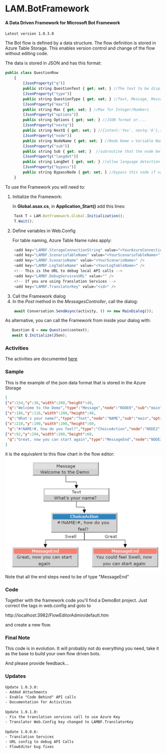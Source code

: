# LAM.BotFramework

#### A Data Driven Framework for Microsoft Bot Framework

```
Latest version 1.0.3.0
```

The Bot flow is defined by a data structure.
The flow definition is stored in Azure Table Storage. This enables version control and change of the flow without editing code.

The data is stored in JSON and has this format:
```javascript
public class QuestionRow
    {
        [JsonProperty("q")]
        public string QuestionText { get; set; } //The text to be displayed
        [JsonProperty("type")]
        public string QuestionType { get; set; } //Text, Message, MessageEnd, LUIS, QnAMaker, Integer
        [JsonProperty("max")]
        public string Max { get; set; } //Max for Integer/Numbers
        [JsonProperty("options")]
        public string Options { get; set; } //JSON format or....
        [JsonProperty("nextq")]
        public string NextQ { get; set; } //{intent:'Yes', nextq:'6'},{intent:'No', nextq:'7'}
        [JsonProperty("node")]
        public string NodeName { get; set; } //Node Name = Variable Name
        [JsonProperty("sub")]
        public string Sub { get; set; }  //subroutine that the node belogs to
        [JsonProperty("langdet")]
        public string LangDet { get; set; } //allow language detection on this node
        [JsonProperty("bypass")]
        public string BypassNode { get; set; } //bypass this node if variable with NodeName already exists
    }
```

To use the Framework you will need to:
1. Initialize the Framework:
 
   In **Global.asax.cs**, in **Application_Start()** add this lines:
```javascript
    Task T = LAM.BotFramework.Global.Initialization();
    T.Wait();
```
2. Define variables in Web.Config
   
   For table naming, Azure Table Name rules apply:
```javascript
    <add key="LAMBF.StorageConnectionString" value="<YourAzureConnectionString>" />
    <add key="LAMBF.ScenarioTableName" value="<YourScenarioTableName>" />
    <add key="LAMBF.ScenarioName" value="<YourScenarioName>" />
    <add key="LAMBF.LogTableName" value="<YourLogTableName>" />
    <!-- This is the URL to debug local API calls -->
    <add key="LAMBF.DebugServicesURL" value="" /> 
    <!-- If you are using Translation Services -->
    <add key="LAMBF.TranslatorKey" value="<id>" />
```
3. Call the Framework dialog
4. In the *Post* method in the *MessagesController*, call the dialog:
```javascript
    await Conversation.SendAsync(activity, () => new MainDialog());
```
As alternative, you can call the Framework from inside your dialog with:
```javascript
   Question Q = new Question(context);
   await Q.Initialize(JSon);
```

### Activities

The activities are documented [here](Activities.md "Activities description")

### Sample

This is the example of the json data format that is stored in the Azure Storage
```json
[
{"x":154,"y":38,"width":200,"height":40,
 "q":"Welcome to the Demo","type":"Message","node":"NODE0","sub":"main","options":"","langdet":"Yes","bypass":"No","nextq":"[{\"intent\":\"\",\"q\":1}]"},
{"x":186,"y":116,"width":200,"height":40,
 "q":"What's your name?","type":"Text","node":"NAME","sub":"main","options":"","langdet":"Yes","bypass":"No","nextq":"[{\"intent\":\"\",\"q\":2}]"},
{"x":210,"y":190,"width":200,"height":60,
 "q":"#!NAME!#, how do you feel?","type":"ChoiceAction","node":"NODE2","sub":"main","options":"","langdet":"Yes","bypass":"No","nextq":"[{\"intent\":\"Swell\",\"q\":3},{\"intent\":\"Great\",\"q\":4}]"},
{"x":92,"y":294,"width":200,"height":60,
 "q":"Great, now you can start again","type":"MessageEnd","node":"NODE3","sub":"main","options":"","langdet":"Yes","bypass":"No","nextq":"-1"},{"x":334,"y":294,"width":200,"height":60,"q":"You could feel Swell, now you can start again","type":"MessageEnd","node":"NODE4","sub":"main","options":"","langdet":"Yes","bypass":"No","nextq":"-1"}
]
```
it is the equivalent to this flow chart in the flow editor:
![alt text](LAM.BotFramework/docs/chart.png "Demo Flow")
Note that all the end steps need to be of type "MessageEnd"

### Code

Together with the framework code you'll find a DemoBot project. Just correct the tags in web.config and goto to

http://localhost:3982/FlowEditorAdmin/default.htm

and create a new flow.

### Final Note

This code is in evolution. It will probably not do everything you need, take it as the base to build your own flow driven bots.

And please provide feedback...


### Updates 
```
Update 1.0.3.0:
- Added Attachments
- Enable "Code Behind" API calls
- Documentation for Activities

Update 1.0.1.0:
- Fix the translation services call to use Azure Key
- Translator Web.Config key changed to LAMBF.TranslatorKey

Update 1.0.0.6:
- Translation Services
- URL config to debug API Calls
- FlowEditor bug fixes
```
